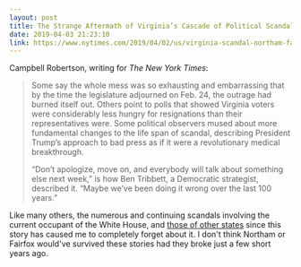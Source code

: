 ```yaml
---
layout: post
title: The Strange Aftermath of Virginia’s Cascade of Political Scandals
date: 2019-04-03 21:23:10
link: https://www.nytimes.com/2019/04/02/us/virginia-scandal-northam-fairfax.html
---
```


Campbell Robertson, writing for *The New York Times*:

> Some say the whole mess was so exhausting and embarrassing that by the time the legislature adjourned on Feb. 24, the outrage had burned itself out. Others point to polls that showed Virginia voters were considerably less hungry for resignations than their representatives were. Some political observers mused about more fundamental changes to the life span of scandal, describing President Trump’s approach to bad press as if it were a revolutionary medical breakthrough.
>
> “Don’t apologize, move on, and everybody will talk about something else next week,” is how Ben Tribbett, a Democratic strategist, described it. “Maybe we’ve been doing it wrong over the last 100 years.”

Like many others, the numerous and continuing scandals involving the current occupant of the White House, and [those of other states](https://www.nytimes.com/2019/04/02/us/robin-hayes-nc-indictment.html) since this story has caused me to completely forget about it. I don't think Northam or Fairfox would've survived these stories had they broke just a few short years ago.
